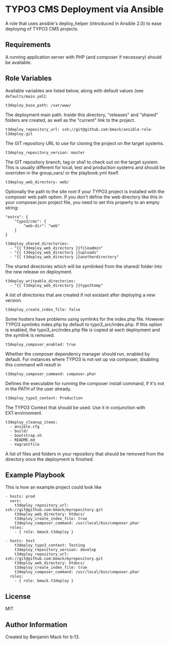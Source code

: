 TYPO3 CMS Deployment via Ansible
================================

A role that uses ansible's deploy_helper (introduced in Ansible 2.0) to ease deploying of TYPO3 CMS projects.

Requirements
------------

A running application server with PHP (and composer if necessary) should be available.

Role Variables
--------------

Available variables are listed below, along with default values (see `defaults/main.yml`):

    t3deploy_base_path: /var/www/

The deployment main path. Inside this directory, "releases" and "shared" folders are created, as well as the
"current" link to the project.

    t3deploy_repository_url: ssh://git@github.com:bmack/ansible-role-t3deploy.git

The GIT repository URL to use for cloning the project on the target systems.

    t3deploy_repository_version: master

The GIT repository branch, tag or sha1 to check out on the target system. This is usually different for local, test
and production systems and should be overriden in the group_vars/ or the playbook.yml itself.

    t3deploy_web_directory: web/

Optionally the path to the site root if your TYPO3 project is installed with the composer web path option.
If you don't define the web directory like this in your composer.json project file, you need to set this property
to an empty string:

    "extra": {
        "typo3/cms": {
            "web-dir": "web"
        }
    }

    t3deploy_shared_directories:
      - "{{ t3deploy_web_directory }}fileadmin"
      - "{{ t3deploy_web_directory }}uploads"
      - "{{ t3deploy_web_directory }}anotherdirectory"

The shared directories which will be symlinked from the shared/ folder into the new release on deployment.

    t3deploy_writeable_directories:
      - "{{ t3deploy_web_directory }}typo3temp"

A list of directories that are created if not existant after deploying a new version.
 
    t3deploy_create_index_file: false

Some hosters have problems using symlinks for the index.php file. However TYPO3 symlinks index.php by default
to typo3_src/index.php. If this option is enabled, the typo3_src/index.php file is copied at each deployment and
the symlink is removed.

    t3deploy_composer_enabled: true

Whether the composer dependency manager should run, enabled by default. For instances where TYPO3 is not set up via
composer, disabling this command will result in 

    t3deploy_composer_command: composer.phar

Defines the executable for running the composer install command, if it's not in the PATH of the user already.

    t3deploy_typo3_context: Production

The TYPO3 Context that should be used. Use it in conjunction with EXT:environment.

    t3deploy_cleanup_items:
      - ansible.cfg
      - build/
      - bootstrap.sh
      - README.md
      - Vagrantfile

A list of files and folders in your repository that should be removed from the directory once the deployment is finished.


Example Playbook
----------------

This is how an example project could look like

    - hosts: prod
      vars:
        t3deploy_repository_url: ssh://git@github.com:bmack/myrepository.git
        t3deploy_web_directory: htdocs/
        t3deploy_create_index_file: true
        t3deploy_composer_command: /usr/local/bin/composer.phar
      roles:
        - { role: bmack.t3deploy }
    
    - hosts: test
        t3deploy_typo3_context: Testing
        t3deploy_repository_version: develop
        t3deploy_repository_url: ssh://git@github.com:bmack/myrepository.git
        t3deploy_web_directory: htdocs/
        t3deploy_create_index_file: true
        t3deploy_composer_command: /usr/local/bin/composer.phar
      roles:
        - { role: bmack.t3deploy }

License
-------

MIT

Author Information
------------------

Created by Benjamin Mack for b:13.
